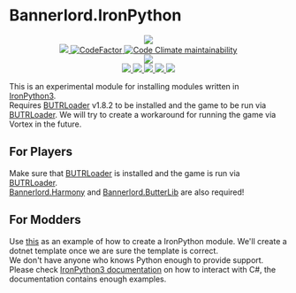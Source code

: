 # Bannerlord.IronPython
<p align="center">
  <a href="https://github.com/BUTR/Bannerlord.Python" alt="Logo">
    <img src="https://staticdelivery.nexusmods.com/mods/3174/images/4252/4252-1658955784-1316861016.png" />
  </a>
  </br>
  <a href="https://github.com/BUTR/Bannerlord.Python" alt="Lines Of Code">
    <img src="https://tokei.rs/b1/github/BUTR/Bannerlord.Python?category=code" />
  </a>
  <a href="https://www.codefactor.io/repository/github/butr/bannerlord.python">
    <img src="https://www.codefactor.io/repository/github/butr/bannerlord.python/badge" alt="CodeFactor" />
  </a>
  <a href="https://codeclimate.com/github/BUTR/Bannerlord.Python/maintainability">
    <img alt="Code Climate maintainability" src="https://img.shields.io/codeclimate/maintainability-percentage/BUTR/Bannerlord.Python">
  </a>
  </br>
  <a href="https://codecov.io/gh/BUTR/Bannerlord.Python">
    <img src="https://codecov.io/gh/BUTR/Bannerlord.Python/branch/dev/graph/badge.svg" />
  </a>
  </br>
  <a href="https://www.nexusmods.com/mountandblade2bannerlord/mods/4252" alt="NexusMods IronPython">
    <img src="https://img.shields.io/badge/NexusMods-UIExtenderEx-yellow.svg" />
  </a>  
  <a href="https://www.nexusmods.com/mountandblade2bannerlord/mods/4252" alt="NexusMods IronPython">
    <img src="https://img.shields.io/endpoint?url=https%3A%2F%2Fnexusmods-version-pzk4e0ejol6j.runkit.sh%3FgameId%3Dmountandblade2bannerlord%26modId%3D4252" />
  </a>
  <a href="https://www.nexusmods.com/mountandblade2bannerlord/mods/4252" alt="NexusMods IronPython">
    <img src="https://img.shields.io/endpoint?url=https%3A%2F%2Fnexusmods-downloads-ayuqql60xfxb.runkit.sh%2F%3Ftype%3Dunique%26gameId%3D3174%26modId%3D4252" />
  </a>
  <a href="https://www.nexusmods.com/mountandblade2bannerlord/mods/4252" alt="NexusMods IronPython">
    <img src="https://img.shields.io/endpoint?url=https%3A%2F%2Fnexusmods-downloads-ayuqql60xfxb.runkit.sh%2F%3Ftype%3Dtotal%26gameId%3D3174%26modId%3D4252" />
  </a>
  <a href="https://www.nexusmods.com/mountandblade2bannerlord/mods/4252" alt="NexusMods IronPython">
    <img src="https://img.shields.io/endpoint?url=https%3A%2F%2Fnexusmods-downloads-ayuqql60xfxb.runkit.sh%2F%3Ftype%3Dviews%26gameId%3D3174%26modId%3D4252" />
  </a>
  </br>
</p>

This is an experimental module for installing modules written in [IronPython3](https://github.com/IronLanguages/ironpython3).  
Requires [BUTRLoader](https://www.nexusmods.com/mountandblade2bannerlord/mods/2513) v1.8.2 to be installed and the game to be run via [BUTRLoader](https://www.nexusmods.com/mountandblade2bannerlord/mods/2513). We will try to create a workaround for running the game via Vortex in the future.

## For Players
Make sure that [BUTRLoader](https://www.nexusmods.com/mountandblade2bannerlord/mods/2513) is installed and the game is run via [BUTRLoader](https://www.nexusmods.com/mountandblade2bannerlord/mods/2513).  
[Bannerlord.Harmony](https://www.nexusmods.com/mountandblade2bannerlord/mods/2006) and [Bannerlord.ButterLib](https://www.nexusmods.com/mountandblade2bannerlord/mods/2018) are also required!

## For Modders
Use [this](https://github.com/BUTR/Bannerlord.Python/tree/master/src/Bannerlord.IronPythonExample) as an example of how to create a IronPython module. We'll create a dotnet template once we are sure the template is correct.  
We don't have anyone who knows Python enough to provide support. Please check [IronPython3 documentation](https://ironpython.net/documentation/dotnet/) on how to interact with C#, the documentation contains enough examples.
